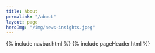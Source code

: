 ```yaml
---
title: About
permalink: "/about"
layout: page
heroImg: "/img/news-insights.jpeg"
---
```


{% include navbar.html %}
{% include pageHeader.html %}
